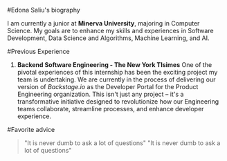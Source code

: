 #Edona Saliu's biography 

I am currently a junior at **Minerva University**, majoring in Computer Science. My goals are to enhance my skills and experiences in Software Development, Data Science and Algorithms, Machine Learning, and AI. 

#Previous Experience

1. **Backend Software Engineering - The New York Tlsimes**
One of the pivotal experiences of this internship has been the exciting project my team is undertaking. We are currently in the process of delivering our version of *Backstage.io* as the Developer Portal for the Product Engineering organization. This isn't just any project – it's a transformative initiative designed to revolutionize how our Engineering teams collaborate, streamline processes, and enhance developer experience.

#Favorite advice

> "It is never dumb to ask a lot of questions"
> "It is never dumb to ask a lot of questions"

